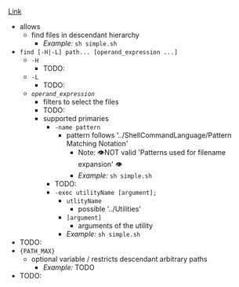 [Link](https://pubs.opengroup.org/onlinepubs/9699919799/utilities/find.html)


- allows
  - find files in descendant hierarchy 
    - _Example:_ `sh simple.sh`
- `find [-H|-L] path... [operand_expression ...]`
  - `-H`
    - TODO:
  - `-L`
    - TODO:
  - *`operand_expression`*
    - filters to select the files
    - TODO:
    - supported primaries
      - `-name pattern`
        - pattern follows '../ShellCommandLanguage/Pattern Matching Notation' 
          - Note: 👁️NOT valid 'Patterns used for filename expansion' 👁️
          - _Example:_ `sh simple.sh`
      - TODO:
      - `-exec utilityName [argument];`
        - `utlityName`
          - possible '../Utilities'
        - `[argument]`
          - arguments of the utility
        - _Example:_ `sh simple.sh`
- TODO:
- `{PATH_MAX}`
  - optional variable / restricts descendant arbitrary paths
    - _Example:_ TODO
- TODO: